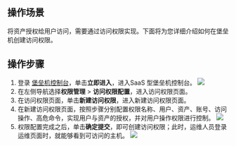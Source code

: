 ## 操作场景
将资产授权给用户访问，需要通过访问权限实现。下面将为您详细介绍如何在堡垒机创建访问权限。




## 操作步骤
1. 登录 [堡垒机控制台](https://console.cloud.tencent.com/dsgc/bh)，单击**立即进入**，进入SaaS 型堡垒机控制台。
![](https://qcloudimg.tencent-cloud.cn/raw/b2f6673b0cad7c2f423a6b6e287179af.png)
2. 在左侧导航选择**权限管理** > **访问权限配置**，进入访问权限页面。
3. 在访问权限页面，单击**新建访问权限**，进入新建访问权限页面。
4. 在新建访问权限页面，按照步骤分别配置权限名称、用户、资产、账号、访问操作、高危命令，实现用户与资产的授权，并对用户操作权限进行控制。
![](https://qcloudimg.tencent-cloud.cn/raw/9cdeca445386e7a6a9090678481217b0.png)
5. 权限配置完成之后，单击**确定提交**，即可创建访问权限；此时，运维人员登录运维页面时，就能够看到可访问的主机。
![](https://qcloudimg.tencent-cloud.cn/raw/2cb3d7d70f8ab59b29119da5667c3cda.png)
